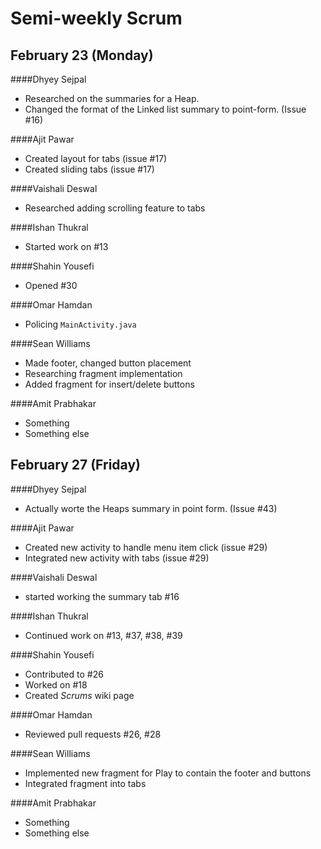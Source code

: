 # Semi-weekly Scrum

## February 23 (Monday)

####Dhyey Sejpal

* Researched on the summaries for a Heap.
* Changed the format of the Linked list summary to point-form. (Issue #16)

####Ajit Pawar

* Created layout for tabs (issue #17)
* Created sliding tabs (issue #17)

####Vaishali Deswal

* Researched adding scrolling feature to tabs

####Ishan Thukral

* Started work on #13

####Shahin Yousefi

* Opened #30

####Omar Hamdan

* Policing `MainActivity.java`

####Sean Williams

* Made footer, changed button placement
* Researching fragment implementation
* Added fragment for insert/delete buttons

####Amit Prabhakar

* Something
* Something else

## February 27 (Friday)

####Dhyey Sejpal

* Actually worte the Heaps summary in point form. (Issue #43)

####Ajit Pawar

* Created new activity to handle menu item click (issue #29)
* Integrated new activity with tabs (issue #29)

####Vaishali Deswal

* started working the summary tab #16


####Ishan Thukral

* Continued work on #13, #37, #38, #39

####Shahin Yousefi

* Contributed to #26
* Worked on #18
* Created _Scrums_ wiki page

####Omar Hamdan

* Reviewed pull requests #26, #28

####Sean Williams

* Implemented new fragment for Play to contain the footer and buttons
* Integrated fragment into tabs

####Amit Prabhakar

* Something
* Something else
